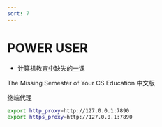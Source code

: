 ```yaml
---
sort: 7
---
```

# POWER USER

- [计算机教育中缺失的一课](https://missing-semester-cn.github.io/)

The Missing Semester of Your CS Education 中文版



终端代理
```bash
export http_proxy=http://127.0.0.1:7890
export https_proxy=http://127.0.0.1:7890

```


